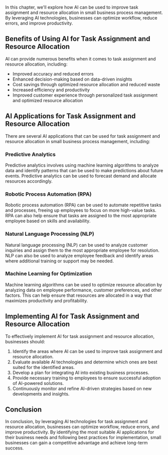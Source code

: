 

In this chapter, we'll explore how AI can be used to improve task assignment and resource allocation in small business process management. By leveraging AI technologies, businesses can optimize workflow, reduce errors, and improve productivity.

Benefits of Using AI for Task Assignment and Resource Allocation
----------------------------------------------------------------

AI can provide numerous benefits when it comes to task assignment and resource allocation, including:

* Improved accuracy and reduced errors
* Enhanced decision-making based on data-driven insights
* Cost savings through optimized resource allocation and reduced waste
* Increased efficiency and productivity
* Improved customer experience through personalized task assignment and optimized resource allocation

AI Applications for Task Assignment and Resource Allocation
-----------------------------------------------------------

There are several AI applications that can be used for task assignment and resource allocation in small business process management, including:

### Predictive Analytics

Predictive analytics involves using machine learning algorithms to analyze data and identify patterns that can be used to make predictions about future events. Predictive analytics can be used to forecast demand and allocate resources accordingly.

### Robotic Process Automation (RPA)

Robotic process automation (RPA) can be used to automate repetitive tasks and processes, freeing up employees to focus on more high-value tasks. RPA can also help ensure that tasks are assigned to the most appropriate employee based on skills and availability.

### Natural Language Processing (NLP)

Natural language processing (NLP) can be used to analyze customer inquiries and assign them to the most appropriate employee for resolution. NLP can also be used to analyze employee feedback and identify areas where additional training or support may be needed.

### Machine Learning for Optimization

Machine learning algorithms can be used to optimize resource allocation by analyzing data on employee performance, customer preferences, and other factors. This can help ensure that resources are allocated in a way that maximizes productivity and profitability.

Implementing AI for Task Assignment and Resource Allocation
-----------------------------------------------------------

To effectively implement AI for task assignment and resource allocation, businesses should:

1. Identify the areas where AI can be used to improve task assignment and resource allocation.
2. Evaluate available AI technologies and determine which ones are best suited for the identified areas.
3. Develop a plan for integrating AI into existing business processes.
4. Provide necessary training to employees to ensure successful adoption of AI-powered solutions.
5. Continuously monitor and refine AI-driven strategies based on new developments and insights.

Conclusion
----------

In conclusion, by leveraging AI technologies for task assignment and resource allocation, businesses can optimize workflow, reduce errors, and improve productivity. By identifying the most suitable AI applications for their business needs and following best practices for implementation, small businesses can gain a competitive advantage and achieve long-term success.
